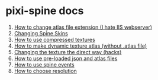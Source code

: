pixi-spine docs
===============

1. [How to change atlas file extension (I hate IIS webserver)](change_atlas_extension.md)
2. [Changing Spine Skins](change_skin.md)
3. [How to use compressed textures](compressed_textures.md)
4. [How to make dynamic texture atlas (without .atlas file)](dynamic_texture_atlas.md)
5. [Changing the texture the direct way (hacks)](hack_texture.md)
6. [How to use pre-loaded json and atlas files](preloaded_json.md)
7. [How to use spine events](spine_events.md)
8. [How to choose resolution](texture_and_sprite_resolution.md)
